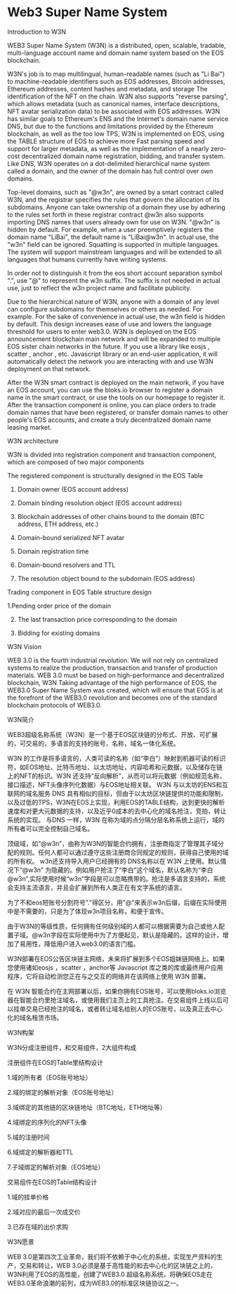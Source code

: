 # Web3 Super Name System

Introduction to W3N

WEB3 Super Name System (W3N) is a distributed, open, scalable, tradable, multi-language account name and domain name system based on the EOS blockchain.

W3N's job is to map multilingual, human-readable names (such as "Li Bai") to machine-readable identifiers such as EOS addresses, Bitcoin addresses, Ethereum addresses, content hashes and metadata, and storage The identification of the NFT on the chain. W3N also supports "reverse parsing", which allows metadata (such as canonical names, interface descriptions, NFT avatar serialization data) to be associated with EOS addresses. W3N has similar goals to Ethereum's ENS and the Internet's domain name service DNS, but due to the functions and limitations provided by the Ethereum blockchain, as well as the too low TPS, W3N is implemented on EOS, using the TABLE structure of EOS to achieve more Fast parsing speed and support for larger metadata, as well as the implementation of a nearly zero-cost decentralized domain name registration, bidding, and transfer system. Like DNS, W3N operates on a dot-delimited hierarchical name system called a domain, and the owner of the domain has full control over own domains.

Top-level domains, such as "@w3n", are owned by a smart contract called W3N, and the registrar specifies the rules that govern the allocation of its subdomains. Anyone can take ownership of a domain they use by adhering to the rules set forth in these registrar contract @w3n also supports importing DNS names that users already own for use on W3N. "@w3n" is hidden by default. For example, when a user preemptively registers the domain name "LiBai", the default name is "LiBai@w3n". In actual use, the "w3n" field can be ignored. Squatting is supported in multiple languages. The system will support mainstream languages and will be extended to all languages that humans currently have writing systems.

In order not to distinguish it from the eos short account separation symbol ".", use "@" to represent the w3n suffix. The suffix is ​​not needed in actual use, just to reflect the w3n project name and facilitate publicity.

Due to the hierarchical nature of W3N, anyone with a domain of any level can configure subdomains for themselves or others as needed. For example. For the sake of convenience in actual use, the w3n field is hidden by default. This design increases ease of use and lowers the language threshold for users to enter web3.0. W3N is deployed on the EOS announcement blockchain main network and will be expanded to multiple EOS sister chain networks in the future. If you use a library like eosjs , scatter , anchor , etc. Javascript library or an end-user application, it will automatically detect the network you are interacting with and use W3N deployment on that network.

After the W3N smart contract is deployed on the main network, if you have an EOS account, you can use the bloks.io browser to register a domain name in the smart contract, or use the tools on our homepage to register it. After the transaction component is online, you can place orders to trade domain names that have been registered, or transfer domain names to other people's EOS accounts, and create a truly decentralized domain name leasing market.

W3N architecture

W3N is divided into registration component and transaction component, which are composed of two major components

The registered component is structurally designed in the EOS Table

1. Domain owner (EOS account address)

2. Domain binding resolution object (EOS account address)

3. Blockchain addresses of other chains bound to the domain (BTC address, ETH address, etc.)

4. Domain-bound serialized NFT avatar

5. Domain registration time

6. Domain-bound resolvers and TTL

7. The resolution object bound to the subdomain (EOS address)

Trading component in EOS Table structure design

1.Pending order price of the domain

2. The last transaction price corresponding to the domain

3. Bidding for existing domains

W3N Vision

WEB 3.0 is the fourth industrial revolution. We will not rely on centralized systems to realize the production, transaction and transfer of production materials. WEB 3.0 must be based on high-performance and decentralized blockchain, W3N Taking advantage of the high performance of EOS, the WEB3.0 Super Name System was created, which will ensure that EOS is at the forefront of the WEB3.0 revolution and becomes one of the standard blockchain protocols of WEB3.0.


W3N简介

WEB3超级名称系统（W3N）是一个基于EOS区块链的分布式、开放、可扩展的，可交易的，多语言的支持的账号，名称，域名一体化系统。

W3N 的工作是将多语言的，人类可读的名称（如“李白”）映射到机器可读的标识符，如EOS地址、比特币地址、以太坊地址，内容哈希和元数据，以及储存在链上的NFT的标识。W3N 还支持“反向解析”，从而可以将元数据（例如规范名称，接口描述，NFT头像序列化数据）与EOS地址相关联。
W3N 与以太坊的ENS和互联网的域名服务 DNS 具有相似的目标，但由于以太坊区块链提供的功能和限制，以及过低的TPS，W3N在EOS上实现，利用EOS的TABLE结构，达到更快的解析速度和对更大元数据的支持，以及近乎0成本的去中心化的域名抢注，竞拍，转让系统的实现。 与DNS 一样，W3N 在称为域的点分隔分层名称系统上运行，域的所有者可以完全控制自己域名。

顶级域，如“@w3n”，由称为W3N的智能合约拥有，注册商指定了管理其子域分配的规则。任何人都可以通过遵守这些注册商合同规定的规则，获得自己使用的域的所有权。 w3n还支持导入用户已经拥有的 DNS名称以在 W3N 上使用。默认情况下“@w3n” 为隐藏的。例如用户抢注了“李白”这个域名，默认名称为“李白@w3n”,实际使用时候“w3n”字段是可以忽略携带的。抢注是多语言支持的，系统会支持主流语言，并且会扩展到所有人类正在有文字系统的语言。

为了不和eos短账号分割符号"."得区分，用"@"来表示w3n后缀，后缀在实际使用中是不需要的，只是为了体现w3n项目名称，和便于宣传。

由于W3N的等级性质，任何拥有任何级别域的人都可以根据需要为自己或他人配置子域。@w3n字段在实际使用中为了方便起见，默认是隐藏的。这样的设计，增加了易用性，降低用户进入web3.0的语言门槛。

W3N部署在EOS公告区块链主网络，未来将扩展到多个EOS姐妹链网络上。如果您使用诸如eosjs ，scatter ，anchor等 Javascript 库之类的库或最终用户应用程序，它将自动检测您正在与之交互的网络并在该网络上使用 W3N 部署。

在 W3N 智能合约在主网部署以后，如果你拥有EOS账号，可以使用bloks.io浏览器在智能合约里抢注域名，或使用我们主页上的工具抢注。在交易组件上线以后可以挂单交易已经抢注的域名，或者转让域名给别人的EOS账号，以及真正去中心化的域名租赁市场。

W3N构架

W3N分成注册组件，和交易组件，2大组件构成

注册组件在EOS的Table里结构设计

 1.域的所有者（EOS账号地址）

 2.域的绑定的解析对象（EOS账号地址）

 3.域绑定的其他链的区块链地址（BTC地址，ETH地址等）

 4.域绑定的序列化的NFT头像

 5.域的注册时间

 6.域绑定的解析器和TTL

 7.子域绑定的解析对象（EOS地址）


交易组件在EOS的Table结构设计

 1.域的挂单价格

 2.域对应的最后一次成交价

 3.已存在域的出价求购


W3N愿景

WEB 3.0是第四次工业革命，我们将不依赖于中心化的系统，实现生产资料的生产，交易和转让，WEB 3.0必须是基于高性能的和去中心化的区块链之上的，W3N利用了EOS的高性能，创建了WEB3.0 超级名称系统，将确保EOS走在WEB3.0革命浪潮的前列，成为WEB3.0的标准区块链协议之一。
